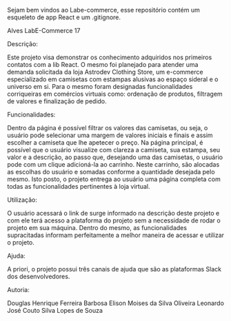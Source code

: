 Sejam bem vindos ao Labe-commerce, esse repositório contém um esqueleto de app React e um .gitignore.

Alves LabE-Commerce 17

Descrição:

Este projeto visa demonstrar os conhecimento adquiridos nos primeiros contatos com a lib React. O mesmo foi planejado para
atender uma demanda solicitada da loja Astrodev Clothing Store, um e-commerce especializado em camisetas com estampas alusivas
ao espaço sideral e o universo em si. Para o mesmo foram designadas funcionalidades corriqueiras em comércios virtuais como:
ordenação de produtos, filtragem de valores e finalização de pedido.

Funcionalidades:

Dentro da página é possível filtrar os valores das camisetas, ou seja, o usuário pode selecionar uma margem de valores
iniciais e finais e assim escolher a camiseta que lhe apetecer o preço. Na página principal, é possível que o usuário visualize 
com clareza a camiseta, sua estampa, seu valor e a descrição, ao passo que, desejando uma das camisetas, o usuário pode 
com um clique adicioná-la ao carrinho. Neste carrinho, são alocadas as escolhas do usuário e somadas conforme a quantidade
desejada pelo mesmo. Isto posto, o projeto entrega ao usuário uma página completa com todas as funcionalidades pertinentes
à loja virtual.

Utilização:

O usuário acessará o link de surge informado na descrição deste projeto e com ele terá acesso a plataforma do projeto sem
a necessidade de rodar o projeto em sua máquina. Dentro do mesmo, as funcionalidades supracitadas informam perfeitamente a
melhor maneira de acessar e utilizar o projeto.

Ajuda:

A priori, o projeto possui três canais de ajuda que são as plataformas Slack dos desenvolvedores. 

Autoria:

Douglas Henrique Ferreira Barbosa
Elison Moises da Silva Oliveira
Leonardo José Couto Silva Lopes de Souza 

